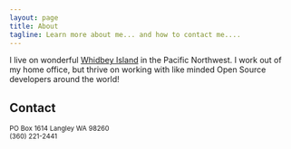 ```yaml
---
layout: page
title: About
tagline: Learn more about me... and how to contact me....
---
```


I live on wonderful [Whidbey Island](https://en.wikipedia.org/wiki/Whidbey_Island) in the Pacific Northwest.  I work out of my home office, but thrive on working with like minded Open Source developers around the world!

Contact
---
<p class="message">
<small>PO Box 1614 Langley WA 98260 <br>
(360) 221-2441 <br>
</small>
</p>

